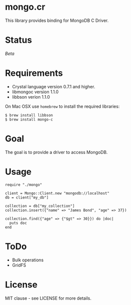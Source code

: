 # mongo.cr

This library provides binding for MongoDB C Driver.

# Status

*Beta*

# Requirements

- Crystal language version 0.7.1 and higher.
- libmongoc version 1.1.0
- libbson verion 1.1.0

On Mac OSX use `homebrew` to install the required libraries:

```
$ brew install libbson
$ brew install mongo-c
```

# Goal

The goal is to provide a driver to access MongoDB.

# Usage

```crystal
require "./mongo"

client = Mongo::Client.new "mongodb://localhost"
db = client["my_db"]

collection = db["my_collection"]
collection.insert({"name" => "James Bond", "age" => 37})

collection.find({"age" => {"$gt" => 30}}) do |doc|
  puts doc
end
```

# ToDo

- Bulk operations
- GridFS

# License

MIT clause - see LICENSE for more details.


